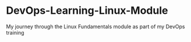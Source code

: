 # DevOps-Learning-Linux-Module
My journey through the Linux Fundamentals module as part of my DevOps training 
